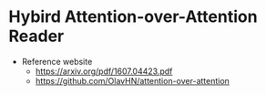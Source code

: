 # Hybird Attention-over-Attention Reader
+ Reference website
	+ https://arxiv.org/pdf/1607.04423.pdf
	+ https://github.com/OlavHN/attention-over-attention